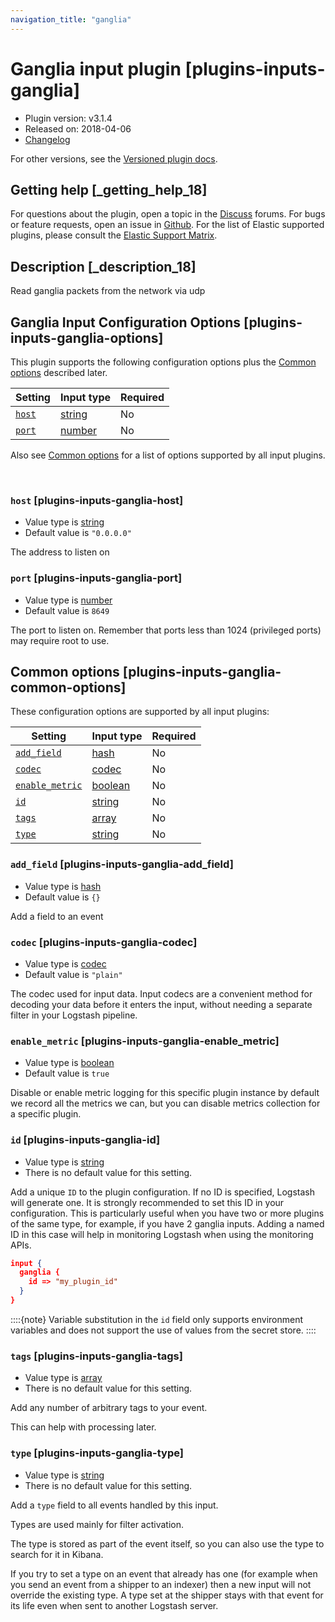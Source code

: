 ```yaml
---
navigation_title: "ganglia"
---
```


# Ganglia input plugin [plugins-inputs-ganglia]


* Plugin version: v3.1.4
* Released on: 2018-04-06
* [Changelog](https://github.com/logstash-plugins/logstash-input-ganglia/blob/v3.1.4/CHANGELOG.md)

For other versions, see the [Versioned plugin docs](https://www.elastic.co/guide/en/logstash-versioned-plugins/current/input-ganglia-index.md).

## Getting help [_getting_help_18]

For questions about the plugin, open a topic in the [Discuss](http://discuss.elastic.co) forums. For bugs or feature requests, open an issue in [Github](https://github.com/logstash-plugins/logstash-input-ganglia). For the list of Elastic supported plugins, please consult the [Elastic Support Matrix](https://www.elastic.co/support/matrix#logstash_plugins).


## Description [_description_18]

Read ganglia packets from the network via udp


## Ganglia Input Configuration Options [plugins-inputs-ganglia-options]

This plugin supports the following configuration options plus the [Common options](plugins-inputs-ganglia.md#plugins-inputs-ganglia-common-options) described later.

| Setting | Input type | Required |
| --- | --- | --- |
| [`host`](plugins-inputs-ganglia.md#plugins-inputs-ganglia-host) | [string](introduction.md#string) | No |
| [`port`](plugins-inputs-ganglia.md#plugins-inputs-ganglia-port) | [number](introduction.md#number) | No |

Also see [Common options](plugins-inputs-ganglia.md#plugins-inputs-ganglia-common-options) for a list of options supported by all input plugins.

 

### `host` [plugins-inputs-ganglia-host]

* Value type is [string](introduction.md#string)
* Default value is `"0.0.0.0"`

The address to listen on


### `port` [plugins-inputs-ganglia-port]

* Value type is [number](introduction.md#number)
* Default value is `8649`

The port to listen on. Remember that ports less than 1024 (privileged ports) may require root to use.



## Common options [plugins-inputs-ganglia-common-options]

These configuration options are supported by all input plugins:

| Setting | Input type | Required |
| --- | --- | --- |
| [`add_field`](plugins-inputs-ganglia.md#plugins-inputs-ganglia-add_field) | [hash](https://www.elastic.co/guide/en/logstash/current/configuration-file-structure.html#hash) | No |
| [`codec`](plugins-inputs-ganglia.md#plugins-inputs-ganglia-codec) | [codec](https://www.elastic.co/guide/en/logstash/current/configuration-file-structure.html#codec) | No |
| [`enable_metric`](plugins-inputs-ganglia.md#plugins-inputs-ganglia-enable_metric) | [boolean](https://www.elastic.co/guide/en/logstash/current/configuration-file-structure.html#boolean) | No |
| [`id`](plugins-inputs-ganglia.md#plugins-inputs-ganglia-id) | [string](https://www.elastic.co/guide/en/logstash/current/configuration-file-structure.html#string) | No |
| [`tags`](plugins-inputs-ganglia.md#plugins-inputs-ganglia-tags) | [array](https://www.elastic.co/guide/en/logstash/current/configuration-file-structure.html#array) | No |
| [`type`](plugins-inputs-ganglia.md#plugins-inputs-ganglia-type) | [string](https://www.elastic.co/guide/en/logstash/current/configuration-file-structure.html#string) | No |

### `add_field` [plugins-inputs-ganglia-add_field]

* Value type is [hash](https://www.elastic.co/guide/en/logstash/current/configuration-file-structure.html#hash)
* Default value is `{}`

Add a field to an event


### `codec` [plugins-inputs-ganglia-codec]

* Value type is [codec](https://www.elastic.co/guide/en/logstash/current/configuration-file-structure.html#codec)
* Default value is `"plain"`

The codec used for input data. Input codecs are a convenient method for decoding your data before it enters the input, without needing a separate filter in your Logstash pipeline.


### `enable_metric` [plugins-inputs-ganglia-enable_metric]

* Value type is [boolean](https://www.elastic.co/guide/en/logstash/current/configuration-file-structure.html#boolean)
* Default value is `true`

Disable or enable metric logging for this specific plugin instance by default we record all the metrics we can, but you can disable metrics collection for a specific plugin.


### `id` [plugins-inputs-ganglia-id]

* Value type is [string](https://www.elastic.co/guide/en/logstash/current/configuration-file-structure.html#string)
* There is no default value for this setting.

Add a unique `ID` to the plugin configuration. If no ID is specified, Logstash will generate one. It is strongly recommended to set this ID in your configuration. This is particularly useful when you have two or more plugins of the same type, for example, if you have 2 ganglia inputs. Adding a named ID in this case will help in monitoring Logstash when using the monitoring APIs.

```json
input {
  ganglia {
    id => "my_plugin_id"
  }
}
```

::::{note} 
Variable substitution in the `id` field only supports environment variables and does not support the use of values from the secret store.
::::



### `tags` [plugins-inputs-ganglia-tags]

* Value type is [array](https://www.elastic.co/guide/en/logstash/current/configuration-file-structure.html#array)
* There is no default value for this setting.

Add any number of arbitrary tags to your event.

This can help with processing later.


### `type` [plugins-inputs-ganglia-type]

* Value type is [string](https://www.elastic.co/guide/en/logstash/current/configuration-file-structure.html#string)
* There is no default value for this setting.

Add a `type` field to all events handled by this input.

Types are used mainly for filter activation.

The type is stored as part of the event itself, so you can also use the type to search for it in Kibana.

If you try to set a type on an event that already has one (for example when you send an event from a shipper to an indexer) then a new input will not override the existing type. A type set at the shipper stays with that event for its life even when sent to another Logstash server.



